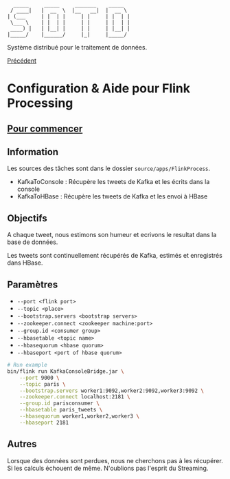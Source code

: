       _____     _____     _______    _____  
     / ____|   |  __  \  |__   __|  |  __ \ 
    | (___     | |  | |     | |     | |  | |
     \___ \    | |  | |     | |     | |  | |
     ____) |   | |__| |     | |     | |__| |
    |_____/    |______/     |_|     |_____/ 

Système distribué pour le traitement de données.

[Précédent](../README.md)

# Configuration & Aide pour Flink Processing

## [Pour commencer](Help/FLINK.md)


## Information

Les sources des tâches sont dans le dossier `source/apps/FlinkProcess`. 

- KafkaToConsole : Récupère les tweets de Kafka et les écrits dans la console
- KafkaToHBase : Récupère les tweets de Kafka et les envoi à HBase


## Objectifs

A chaque tweet, nous estimons son humeur et ecrivons le resultat dans la base de données. 

Les tweets sont continuellement récupérés de Kafka, estimés et enregistrés dans HBase. 

## Paramètres

- `--port <flink port>` 
- `--topic <place>`
- `--bootstrap.servers <bootstrap servers>`
- `--zookeeper.connect <zookeeper machine:port>`
- `--group.id <consumer group>`
- `--hbasetable <topic name>`
- `--hbasequorum <hbase quorum>` 
- `--hbaseport <port of hbase quorum>`

```bash
# Run example
bin/flink run KafkaConsoleBridge.jar \
	--port 9000 \
	--topic paris \
	--bootstrap.servers worker1:9092,worker2:9092,worker3:9092 \
	--zookeeper.connect localhost:2181 \
	--group.id parisconsumer \
	--hbasetable paris_tweets \
	--hbasequorum worker1,worker2,worker3 \
	--hbaseport 2181

```

## Autres

Lorsque des données sont perdues, nous ne cherchons pas à les récupérer. Si les calculs échouent de même. N'oublions pas l'esprit du Streaming. 